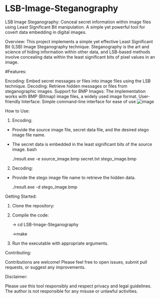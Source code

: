# LSB-Image-Steganography
LSB Image Steganography: Conceal secret information within image files using Least Significant Bit manipulation. A simple yet powerful tool for covert data embedding in digital images.

Overview: This project implements a simple yet effective Least Significant Bit (LSB) Image Steganography technique. Steganography is the art and science of hiding information within other data, and LSB-based methods involve concealing data within the least significant bits of pixel values in an image.

#Features:

Encoding: Embed secret messages or files into image files using the LSB technique. Decoding: Retrieve hidden messages or files from steganographic images. Support for BMP Images: The implementation works with BMP (Bitmap) image files, a widely used image format. User-friendly Interface: Simple command-line interface for ease of use
![image](https://github.com/Ribizz007/LSB-Image-Steganography/assets/95741045/fc60db3c-4efe-4828-8100-917d378bb4e7)

How to Use:

1. Encoding:

* Provide the source image file, secret data file, and the desired stego image file name.
* The secret data is embedded in the least significant bits of the source image.
bash

    ./result.exe -e source_image.bmp secret.txt stego_image.bmp

2. Decoding:

* Provide the stego image file name to retrieve the hidden data.

     ./result.exe -d stego_image.bmp


Getting Started:

1. Clone the repository:
2. Compile the code:

      -> cd LSB-Image-Steganography
 
      ->make

 3. Run the executable with appropriate arguments.

Contributing:

Contributions are welcome! Please feel free to open issues, submit pull requests, or suggest any improvements.


Disclaimer:

Please use this tool responsibly and respect privacy and legal guidelines. The author is not responsible for any misuse or unlawful activities.









